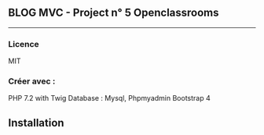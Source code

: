 ## BLOG MVC - Project n° 5 Openclassrooms
---
### Licence
MIT

### Créer avec :
PHP 7.2 with Twig
Database : Mysql, Phpmyadmin
Bootstrap 4

## Installation


